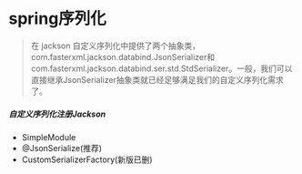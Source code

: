 # spring序列化

> 在 jackson 自定义序列化中提供了两个抽象类，com.fasterxml.jackson.databind.JsonSerializer和com.fasterxml.jackson.databind.ser.std.StdSerializer。一般，我们可以直接继承JsonSerializer抽象类就已经足够满足我们的自定义序列化需求了。

##### 自定义序列化注册Jackson

- SimpleModule
- @JsonSerialize(推荐)
- CustomSerializerFactory(新版已删)